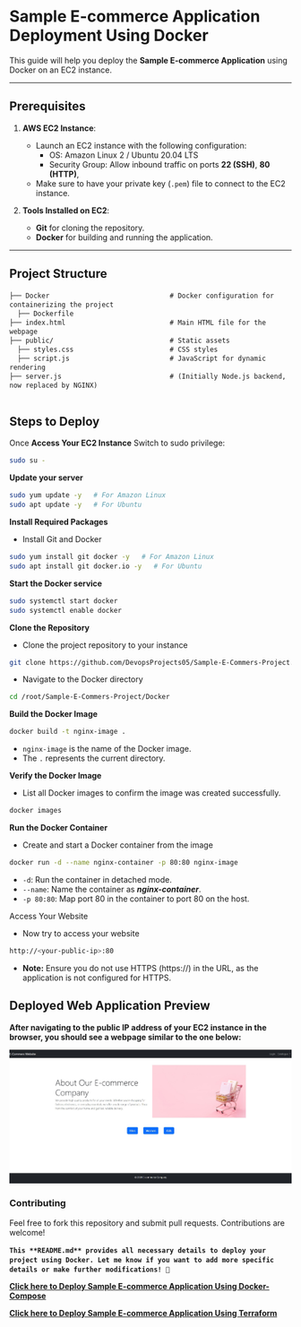# Sample E-commerce Application Deployment Using Docker

This guide will help you deploy the **Sample E-commerce Application** using Docker on an EC2 instance.

---

## Prerequisites

1. **AWS EC2 Instance**:
   - Launch an EC2 instance with the following configuration:
     - OS: Amazon Linux 2 / Ubuntu 20.04 LTS
     - Security Group: Allow inbound traffic on ports **22 (SSH)**, **80 (HTTP)**,
   - Make sure to have your private key (`.pem`) file to connect to the EC2 instance.

2. **Tools Installed on EC2**:
   - **Git** for cloning the repository.
   - **Docker** for building and running the application.

---

## **Project Structure**
```
├── Docker                              # Docker configuration for containerizing the project 
  ├── Dockerfile
├── index.html                          # Main HTML file for the webpage 
├── public/                             # Static assets 
  ├── styles.css                        # CSS styles 
  ├── script.js                         # JavaScript for dynamic rendering   
├── server.js                           # (Initially Node.js backend, now replaced by NGINX)     
                      
```

## Steps to Deploy

Once **Access Your EC2 Instance** Switch to sudo privilege:
```bash
sudo su -
```
**Update your server**
```bash
sudo yum update -y   # For Amazon Linux
sudo apt update -y   # For Ubuntu
```
**Install Required Packages**
- Install Git and Docker
```bash
sudo yum install git docker -y   # For Amazon Linux
sudo apt install git docker.io -y   # For Ubuntu
```
**Start the Docker service**
```bash
sudo systemctl start docker
sudo systemctl enable docker
```
**Clone the Repository**
- Clone the project repository to your instance
```bash
git clone https://github.com/DevopsProjects05/Sample-E-Commers-Project.git
```
- Navigate to the Docker directory
```bash
cd /root/Sample-E-Commers-Project/Docker
```
**Build the Docker Image**
```bash
docker build -t nginx-image .
```
- `nginx-image` is the name of the Docker image.
- The `.` represents the current directory.

**Verify the Docker Image**
- List all Docker images to confirm the image was created successfully.
```BASH
docker images
```
**Run the Docker Container**
- Create and start a Docker container from the image
```bash
docker run -d --name nginx-container -p 80:80 nginx-image
```
- `-d`: Run the container in detached mode.
- `--name`: Name the container as ***nginx-container***.
- `-p 80:80`: Map port 80 in the container to port 80 on the host.

Access Your Website
- Now try to access your website
```bash
http://<your-public-ip>:80
```
- **Note:** Ensure you do not use HTTPS (https://) in the URL, as the application is not configured for HTTPS.

## Deployed Web Application Preview

**After navigating to the public IP address of your EC2 instance in the browser, you should see a webpage similar to the one below:**

![](/Docker/Webpage.jpg)

### Contributing
Feel free to fork this repository and submit pull requests. Contributions are welcome!

**`This **README.md** provides all necessary details to deploy your project using Docker. Let me know if you want to add more specific details or make further modifications! 🚀 `**


**[Click here to Deploy Sample E-commerce Application Using Docker-Compose](https://github.com/DevopsProjects05/Sample-E-Commers-Project/tree/main/Docker-Compose)**

**[Click here to Deploy Sample E-commerce Application Using Terraform ](https://github.com/DevopsProjects05/Sample-E-Commers-Project/tree/main/Terraform)**

